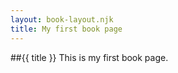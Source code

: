 ```yaml
---
layout: book-layout.njk
title: My first book page
---
```


##{{ title }}
This is my first book page.
